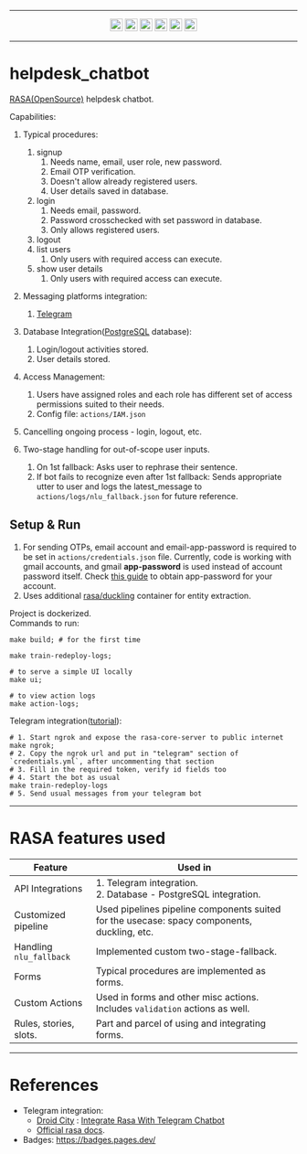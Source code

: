 
----

<div align="center">
  <img src="https://img.shields.io/badge/Rasa-5A17EE?logo=rasa&logoColor=fff&style=plastic" alt="Rasa Badge" height="22">
  <img src="https://img.shields.io/badge/PostgreSQL-4169E1?logo=postgresql&logoColor=fff&style=plastic" alt="PostgreSQL Badge" height="22">
  <img src="https://img.shields.io/badge/Docker-2496ED?logo=docker&logoColor=fff&style=plastic" alt="Docker Badge" height="22">
   <img src="https://img.shields.io/badge/Telegram-26A5E4?logo=telegram&logoColor=fff&style=plastic" alt="Telegram Badge" height="22">
   <img src="https://img.shields.io/badge/Gmail-EA4335?logo=gmail&logoColor=fff&style=plastic" alt="Gmail Badge" height="22">
  <img src="https://img.shields.io/badge/Python-3776AB?logo=python&logoColor=fff&style=plastic" alt="Python Badge" height="22">
</div>

----
# helpdesk_chatbot
[RASA(OpenSource)](https://rasa.com/docs/rasa/#rasa-open-source) helpdesk chatbot.


Capabilities:
1. Typical procedures:
   1. signup
      1. Needs name, email, user role, new password.
      2. Email OTP verification.
      3. Doesn't allow already registered users.
      4. User details saved in database.
   2. login
      1. Needs email, password.
      2. Password crosschecked with set password in database.
      3. Only allows registered users.
   3. logout
   4. list users
      1. Only users with required access can execute.
   5. show user details
      1. Only users with required access can execute.
    
2. Messaging platforms integration:
   1. [Telegram](https://telegram.org/)
3. Database Integration([PostgreSQL](https://www.postgresql.org/) database):
   1. Login/logout activities stored.
   2. User details stored.
4. Access Management:
   1. Users have assigned roles and each role has different set of access permissions suited to their needs.
   2. Config file: `actions/IAM.json`
5. Cancelling ongoing process - login, logout, etc.
6. Two-stage handling for out-of-scope user inputs. 
   1. On 1st fallback: Asks user to rephrase their sentence.
   2. If bot fails to recognize even after 1st fallback: Sends appropriate utter to user and logs the latest_message to `actions/logs/nlu_fallback.json` for future reference.
  

## Setup & Run
1. For sending OTPs, email account and email-app-password is required to be set in `actions/credentials.json` file. Currently, code is working with gmail accounts, and gmail **app-password** is used instead of account password itself. Check [this guide](https://support.google.com/accounts/answer/185833?hl=en) to obtain app-password for your account.
2. Uses additional [rasa/duckling](https://hub.docker.com/r/rasa/duckling) container for entity extraction.  


Project is dockerized.  
Commands to run:
```shell
make build; # for the first time

make train-redeploy-logs;

# to serve a simple UI locally
make ui;

# to view action logs
make action-logs;
```

Telegram integration([tutorial](https://youtu.be/QuyWEbKMzcA?si=g8Lwcys52gwt48o5)):
```shell
# 1. Start ngrok and expose the rasa-core-server to public internet
make ngrok;
# 2. Copy the ngrok url and put in "telegram" section of `credentials.yml`, after uncommenting that section
# 3. Fill in the required token, verify id fields too
# 4. Start the bot as usual
make train-redeploy-logs
# 5. Send usual messages from your telegram bot
```

----
# RASA features used

| Feature                 | Used in                                                                                     |
|-------------------------|---------------------------------------------------------------------------------------------|
| API Integrations        | 1. Telegram integration.<br/>2. Database - PostgreSQL integration.                          |
| Customized pipeline | Used pipelines pipeline components suited for the usecase: spacy components, duckling, etc. |
| Handling `nlu_fallback` | Implemented custom two-stage-fallback.                                                      |
| Forms                   | Typical procedures are implemented as forms.                                                |
| Custom Actions          | Used in forms and other misc actions. Includes `validation` actions as well.                |
| Rules, stories, slots.  | Part and parcel of using and integrating forms.                                             |


----
# References
- Telegram integration:
  - [Droid City](https://www.youtube.com/@DroidCity) : [Integrate Rasa With Telegram Chatbot](https://youtu.be/QuyWEbKMzcA?si=w6HU4dkwmBY--hZz)
  - [Official rasa docs](https://rasa.com/docs/rasa-pro/connectors/telegram/).
- Badges: https://badges.pages.dev/

